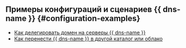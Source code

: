 ## Примеры конфигураций и сценариев {{ dns-name }} {#configuration-examples}

* [Как делегировать домен на серверы {{ dns-name }}](delegate-public-zone.md)
* [Как перенести {{ dns-name }} в другой каталог или облако](transferring-to-another-cloud.md)

